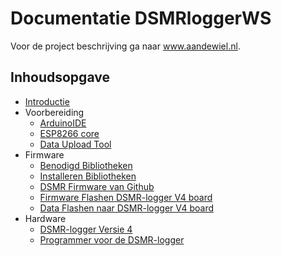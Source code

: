 # Documentatie DSMRloggerWS

<p>Voor de project beschrijving ga naar <a href="https://willem.aandewiel.nl/index.php/2018/08/28/slimme-meter-uitlezer/">www.aandewiel.nl</a>.</p>
<h2 id="inhoudsopgave">Inhoudsopgave</h2>
<ul>
<li><a href="https://mrwheel.github.io/DSMRloggerWS/">Introductie</a></li>
<li>Voorbereiding<ul>
<li><a href="https://mrwheel.github.io/DSMRloggerWS/">ArduinoIDE</a></li>
<li><a href="https://mrwheel.github.io/DSMRloggerWS/">ESP8266 core</a></li>
<li><a href="https://mrwheel.github.io/DSMRloggerWS/">Data Upload Tool</a></li>
</ul>
</li>
<li>Firmware<ul>
<li><a href="https://mrwheel.github.io/DSMRloggerWS/">Benodigd Bibliotheken</a></li>
<li><a href="https://mrwheel.github.io/DSMRloggerWS/">Installeren Bibliotheken</a></li>
<li><a href="https://mrwheel.github.io/DSMRloggerWS/">DSMR Firmware van Github</a></li>
<li><a href="https://mrwheel.github.io/DSMRloggerWS/">Firmware Flashen DSMR-logger V4 board</a></li>
<li><a href="https://mrwheel.github.io/DSMRloggerWS/">Data Flashen naar DSMR-logger V4 board</a></li>
</ul>
</li>
<li>Hardware<ul>
<li><a href="https://mrwheel.github.io/DSMRloggerWS/">DSMR-logger Versie 4</a></li>
<li><a href="https://mrwheel.github.io/DSMRloggerWS/">Programmer voor de DSMR-logger</a></li>
</ul>
</li>
</ul>

